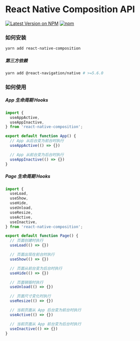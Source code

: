 # React Native Composition API

[![Latest Version on NPM](https://img.shields.io/npm/v/react-native-composition.svg?style=flat-square)](https://npmjs.com/package/react-native-composition)
[![npm](https://img.shields.io/npm/dt/react-native-composition.svg?style=flat-square)](https://www.npmjs.com/package/react-native-composition)

### 如何安装

``` sh
yarn add react-native-composition
```

##### 第三方依赖

``` sh
yarn add @react-navigation/native # >=5.6.0
```


### 如何使用

##### App 生命周期 Hooks

``` js
import {
  useAppActive,
  useAppInactive,
} from 'react-native-composition';

export default function App() {
  // App 从后台变为前台时执行
  useAppActive(() => {})

  // App 从前台变为后台时执行
  useAppInactive(() => {})
}
```

##### Page 生命周期 Hooks

``` js
import {
  useLoad,
  useShow,
  useHide,
  useUnload,
  useResize,
  useActive,
  useInactive,
} from 'react-native-composition';

export default function Page() {
  // 页面创建时执行
  useLoad(() => {})

  // 页面出现在前台时执行
  useShow(() => {})

  // 页面从前台变为后台时执行
  useHide(() => {})

  // 页面销毁时执行
  useUnload(() => {})

  // 页面尺寸变化时执行
  useResize(() => {})

  // 当前页面从 App 后台变为前台时执行
  useActive(() => {})

  // 当前页面从 App 前台变为后台时执行
  useInactive(() => {})
}
```

